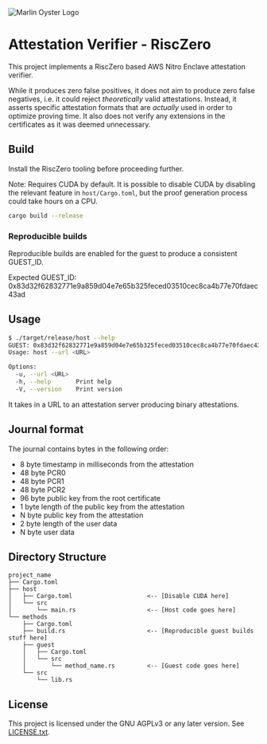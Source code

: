 ![Marlin Oyster Logo](./logo.svg)

# Attestation Verifier - RiscZero

This project implements a RiscZero based AWS Nitro Enclave attestation verifier.

While it produces zero false positives, it does not aim to produce zero false negatives, i.e. it could reject _theoretically_ valid attestations. Instead, it asserts specific attestation formats that are _actually_ used in order to optimize proving time. It also does not verify any extensions in the certificates as it was deemed unnecessary.

## Build

Install the RiscZero tooling before proceeding further.

Note: Requires CUDA by default. It is possible to disable CUDA by disabling the relevant feature in `host/Cargo.toml`, but the proof generation process could take hours on a CPU. 

```bash
cargo build --release
```

### Reproducible builds

Reproducible builds are enabled for the guest to produce a consistent GUEST_ID.

Expected GUEST_ID: 0x83d32f62832771e9a859d04e7e65b325feced03510cec8ca4b77e70fdaec43ad

## Usage

```bash
$ ./target/release/host --help
GUEST: 0x83d32f62832771e9a859d04e7e65b325feced03510cec8ca4b77e70fdaec43ad
Usage: host --url <URL>

Options:
  -u, --url <URL>  
  -h, --help       Print help
  -V, --version    Print version
```

It takes in a URL to an attestation server producing binary attestations.

## Journal format

The journal contains bytes in the following order:
- 8 byte timestamp in milliseconds from the attestation
- 48 byte PCR0
- 48 byte PCR1
- 48 byte PCR2
- 96 byte public key from the root certificate
- 1 byte length of the public key from the attestation
- N byte public key from the attestation
- 2 byte length of the user data
- N byte user data

## Directory Structure

```text
project_name
├── Cargo.toml
├── host
│   ├── Cargo.toml                     <-- [Disable CUDA here]
│   └── src
│       └── main.rs                    <-- [Host code goes here]
└── methods
    ├── Cargo.toml
    ├── build.rs                       <-- [Reproducible guest builds stuff here]
    ├── guest
    │   ├── Cargo.toml
    │   └── src
    │       └── method_name.rs         <-- [Guest code goes here]
    └── src
        └── lib.rs
```

## License

This project is licensed under the GNU AGPLv3 or any later version. See [LICENSE.txt](./LICENSE.txt).
